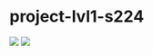 # project-lvl1-s224
<a href="https://codeclimate.com/github/codeclimate/codeclimate/maintainability"><img src="https://api.codeclimate.com/v1/badges/a99a88d28ad37a79dbf6/maintainability" /></a>
<a href="https://codeclimate.com/github/YuriNem/project-lvl1-s224/test_coverage"><img src="https://api.codeclimate.com/v1/badges/23050ed503a451d90998/test_coverage" /></a>
